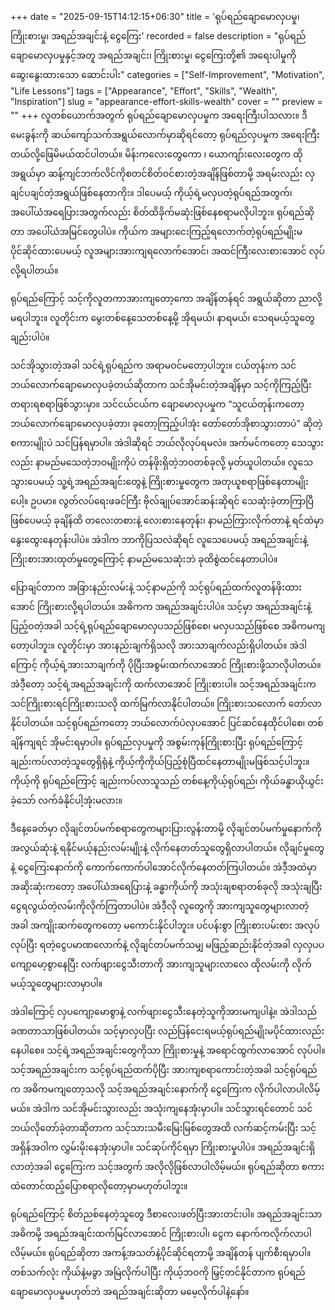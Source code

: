 +++
date = "2025-09-15T14:12:15+06:30"
title = 'ရုပ်ရည်ချောမောလှပမှု၊ ကြိုးစားမှု၊ အရည်အချင်းနဲ့ ငွေကြေး'
recorded = false
description = "ရုပ်ရည်ချောမောလှပမှုနှင့်အတူ အရည်အချင်း၊ ကြိုးစားမှု၊ ငွေကြေးတို့၏ အရေးပါမှုကို ဆွေးနွေးထားသော ဆောင်းပါး"
categories = ["Self-Improvement", "Motivation", "Life Lessons"]
tags = ["Appearance", "Effort", "Skills", "Wealth", "Inspiration"]
slug = "appearance-effort-skills-wealth"
cover = ""
preview = ""
+++
လူတစ်ယောက်အတွက် ရုပ်ရည်ချောမောလှပမှုက အရေးကြီးပါသလား။ ဒီမေးခွန်းကို ဆယ်ကျော်သက်အရွယ်လောက်မှာဆိုရင်တော့ ရုပ်ရည်လှပမှုက အရေးကြီးတယ်လို့ဖြေမိမယ်ထင်ပါတယ်။ မိန်းကလေးတွေကော ၊ ယောကျာ်းလေးတွေက ထိုအရွယ်မှာ ဆန့်ကျင်ဘက်လိင်ကိုစတင်စိတ်ဝင်စားတဲ့အချိန်ဖြစ်တာမို့ အရမ်းလည်း လှချင်ပချင်တဲ့အရွယ်ဖြစ်နေတာကိုး။ ဒါပေမယ့် ကိုယ့်ရဲ့မလှပတဲ့ရုပ်ရည်အတွက်၊ အပေါ်ယံအရေပြားအတွက်လည်း စိတ်ထိခိုက်မဆုံးဖြစ်နေစရာမလိုပါဘူး။ ရုပ်ရည်ဆိုတာ အပေါ်ယံအမြင်တွေပါပဲ။ ကိုယ်က အများငေးကြည့်ရလောက်တဲ့ရုပ်ရည်မျိုးမပိုင်ဆိုင်ထားပေမယ့် လူအများအားကျရလောက်အောင်၊ အထင်ကြီးလေးစားအောင် လုပ်လို့ရပါတယ်။

ရုပ်ရည်ကြောင့် သင့်ကိုလူတကာအားကျတော့ကော အချိန်တန်ရင် အရွယ်ဆိုတာ ညာလို့မရပါဘူး။ လူတိုင်းက မွေးတစ်နေ့သေတစ်နေ့မို့ အိုရမယ်၊ နာရမယ်၊ သေရမယ့်သူတွေချည်းပါပဲ။

သင်အိုသွားတဲ့အခါ သင်ရဲ့ရုပ်ရည်က အရာမဝင်မတော့ပါဘူး။ ငယ်တုန်းက သင်ဘယ်လောက်ချောမောလှပခဲ့တယ်ဆိုတာက သင်အိုမင်းတဲ့အချိန်မှာ သင့်ကိုကြည့်ပြီး တရားရစရာဖြစ်သွားမှာ။ သင်ငယ်ငယ်က ချောမောလှပမှုက “သူငယ်တုန်းကတော့ဘယ်လောက်ချောမောလှပခဲ့တာ၊ ခုတော့ကြည့်ပါအုံး တော်တော်အိုစာသွားတာပဲ” ဆိုတဲ့စကားမျိုးပဲ သင်ပြန်ရမှာပါ။ အဲဒါဆိုရင် ဘယ်လိုလုပ်ရမလဲ။ အက်မင်ကတော့ သေသွားလည်း နာမည်မသေတဲ့ဘဝမျိုးကိုပဲ တန်ဖိုးရှိတဲ့ဘဝတစ်ခုလို့ မှတ်ယူပါတယ်။ လူသေသွားပေမယ့် သူ့ရဲ့အရည်အချင်းတွေနဲ့ ကြိုးစားမှုတွေက အတုယူစရာဖြစ်နေတာမျိုးပေါ့။ ဥပမာ။ လွတ်လပ်ရေးဖခင်ကြီး ဗိုလ်ချုပ်အောင်ဆန်းဆိုရင် သေဆုံးခဲ့တာကြာပြီဖြစ်ပေမယ့် ခုချိန်ထိ တလေးတစားနဲ့ လေးစားနေတုန်း၊ နာမည်ကြားလိုက်တာနဲ့ ရင်ထဲမှာ နွေးထွေးနေတုန်းပါပဲ။ အဲဒါက ဘာကိုပြသလဲဆိုရင် လူသေပေမယ့် အရည်အချင်းနဲ့ ကြိုးစားအားထုတ်မှုတွေကြောင့် နာမည်မသေဆုံးဘဲ ခုထိစွဲထင်နေတာပါပဲ။

ပြောချင်တာက အခြားနည်းလမ်းနဲ့ သင့်နာမည်ကို သင့်ရုပ်ရည်ထက်လူတန်ဖိုးထားအောင် ကြိုးစားလို့ရပါတယ်။ အဓိကက အရည်အချင်းပါပဲ။ သင့်မှာ အရည်အချင်းနဲ့ပြည့်ဝတဲ့အခါ သင့်ရဲ့ရုပ်ရည်ချောမောလှပသည်ဖြစ်စေ၊ မလှပသည်ဖြစ်စေ အဓိကမကျတော့ပါဘူး။ လူတိုင်းမှာ အားနည်းချက်ရှိသလို အားသာချက်လည်းရှိပါတယ်။ အဲဒါကြောင့် ကိုယ့်ရဲ့အားသာချက်ကို ပိုပြီးအစွမ်းထက်လာအောင် ကြိုးစားဖို့သာလိုပါတယ်။ အဲဒီ့တော့ သင့်ရဲ့အရည်အချင်းကို ထက်လာအောင် ကြိုးစားပါ။ သင့်အရည်အချင်းက သင်ကြိုးစားရင်ကြိုးစားသလို ထက်မြက်လာနိုင်ပါတယ်။ ကြိုးစားသလောက် တော်လာနိုင်ပါတယ်။ သင့်ရုပ်ရည်ကတော့ ဘယ်လောက်ပဲလှပအောင် ပြင်ဆင်နေထိုင်ပါစေ၊ တစ်ချိန်ကျရင် အိုမင်းရမှာပါ။ ရုပ်ရည်လှပမှုကို အစွမ်းကုန်ကြိုးစားပြီး ရုပ်ရည်ကြောင့် ချည်းကပ်လာတဲ့သူတွေရှိရုံနဲ့ ကိုယ့်ကိုကိုယ်ပြည့်စုံပြီထင်နေတာမျိုးမဖြစ်သင့်ပါဘူး။ ကိုယ့်ကို ရုပ်ရည်ကြောင့် ချည်းကပ်လာသူသည် တစ်နေ့ကိုယ့်ရုပ်ရည်၊ ကိုယ်ခန္ဓာယိုယွင်းခဲ့သော် လက်ခံနိုင်ပါ့အုံးမလား။

ဒီနေ့ခေတ်မှာ လိုချင်တပ်မက်စရာတွေကများပြားလွန်းတာမို့ လိုချင်တပ်မက်မှုနောက်ကို အလွယ်ဆုံးနဲ့ ရနိုင်မယ့်နည်းလမ်းမျိုးနဲ့ လိုက်နေတတ်သူတွေရှိလာပါတယ်။ လိုချင်မှုတွေနဲ့ ငွေကြေးနောက်ကို ကောက်ကောက်ပါအောင်လိုက်နေတတ်ကြပါတယ်။ အဲဒီ့အထဲမှာ အဆိုးဆုံးကတော့ အပေါ်ယံအရေပြားနဲ့ ခန္ဓာကိုယ်ကို အသုံးချစရာတစ်ခုလို အသုံးချပြီး ငွေရလွယ်တဲ့လမ်းကိုလိုက်ကြတာပါပဲ။ အဲဒီ့လို လူတွေကို အားကျသူတွေများလာတဲ့အခါ အကျိုးဆက်တွေကတော့ မကောင်းနိုင်ပါဘူး။ ပင်ပန်းစွာ ကြိုးစားပမ်းစား အလုပ်လုပ်ပြီး ရတဲ့ငွေပမာဏလောက်နဲ့ လိုချင်တပ်မက်သမျှ မဖြည့်ဆည်းနိုင်တဲ့အခါ လှလှပပကျော့မော့စွာနေပြီး လက်ဖျားငွေသီးတာကို အားကျသူများလာလေ ထိုလမ်းကို လိုက်မယ့်သူတွေများလာမှာပါ။

အဲဒါကြောင့် လှပကျော့မောစွာနဲ့ လက်ဖျားငွေသီးနေတဲ့သူကိုအားမကျပါနဲ့။ အဲဒါသည် ခဏတာသာဖြစ်ပါတယ်။ သင့်မှာလှပပြီး လည်ပြန်ငေးရမယ့်ရုပ်ရည်မျိုးမပိုင်ထားလည်း နေပါစေ။ သင့်ရဲ့အရည်အချင်းတွေကိုသာ ကြိုးစားမှုနဲ့ အရောင်ထွက်လာအောင် လုပ်ပါ။ သင့်အရည်အချင်းက သင့်ရုပ်ရည်ထက်ပိုပြီး အားကျစရာကောင်းတဲ့အခါ သင့်ရုပ်ရည်က အဓိကမကျတော့သလို သင့်အရည်အချင်းနောက်ကို ငွေကြေးက လိုက်ပါလာပါလိမ့်မယ်။ အဲဒါက သင်အိုမင်းသွားလည်း အသုံးကျနေအုံးမှာပါ။ သင်သွားရင်တောင် သင်ဘယ်လိုတော်ခဲ့တာဆိုတာက သင့်သားသမီးမြေးမြစ်တွေအထိ လက်ဆင့်ကမ်းပြီး သင့်အရှိန်အဝါက လွှမ်းမိုးနေအုံးမှာပါ။ သင်ဆုပ်ကိုင်ရမှာ ကြိုးစားမှုပါပဲ။ အရည်အချင်းရှိလာတဲ့အခါ ငွေကြေးက သင့်အတွက် အလိုလိုဖြစ်လာပါလိမ့်မယ်။ ရုပ်ရည်ဆိုတာ စကားထဲတောင်ထည့်ပြောစရာလိုတော့မှာမဟုတ်ပါဘူး။

ရုပ်ရည်ကြောင့် စိတ်ညစ်နေတဲ့သူတွေ ဒီစာလေးဖတ်ပြီးအားတင်းပါ။ အရည်အချင်းသာအဓိကမို့ အရည်အချင်းထက်မြင်လာအောင် ကြိုးစားပါ၊ ငွေက နောက်ကလိုက်လာပါလိမ့်မယ်။ ရုပ်ရည်ဆိုတာ အကန့်အသတ်နဲ့ပိုင်ဆိုင်ရတာမို့ အချိန်တန် ပျက်စီးရမှာပါ။ တစ်သက်လုံး ကိုယ်နဲ့မခွာ အမြဲလိုက်ပါပြီး ကိုယ့်ဘဝကို မြှင့်တင်နိုင်တာက ရုပ်ရည်ချောမောလှပမှုမဟုတ်ဘဲ အရည်အချင်းဆိုတာ မမေ့လိုက်ပါနဲ့နော်။